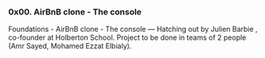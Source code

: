 ### 0x00. AirBnB clone - The console

Foundations - AirBnB clone - The console ― Hatching out by Julien Barbie , co-founder at Holberton School. Project to be done in teams of 2 people (Amr Sayed, Mohamed Ezzat Elbialy).
